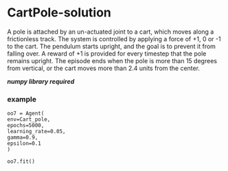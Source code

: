 # CartPole-solution

A pole is attached by an un-actuated joint to a cart, which moves along a frictionless track. The system is controlled by applying a force of +1, 0 or -1 to the cart. The pendulum starts upright, and the goal is to prevent it from falling over. A reward of +1 is provided for every timestep that the pole remains upright. The episode ends when the pole is more than 15 degrees from vertical, or the cart moves more than 2.4 units from the center.

***numpy library required***

### example

```
oo7 = Agent(
env=Cart_pole,
epochs=5000,
learning_rate=0.05, 
gamma=0.9,
epsilon=0.1
)

oo7.fit()
```
